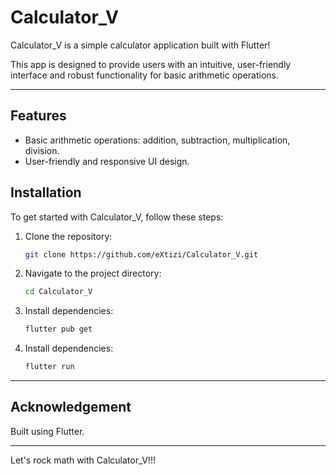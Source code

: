 # Calculator_V

Calculator_V is a simple calculator application built with Flutter!

This app is designed to provide users with an intuitive, user-friendly interface and robust functionality for basic arithmetic operations.

---

## Features
- Basic arithmetic operations: addition, subtraction, multiplication, division.
- User-friendly and responsive UI design.

## Installation

To get started with Calculator_V, follow these steps:

1. Clone the repository:
   ```bash
   git clone https://github.com/eXtizi/Calculator_V.git
   
2. Navigate to the project directory:
   ```bash
   cd Calculator_V

3. Install dependencies:
   ```bash
   flutter pub get

4. Install dependencies:
   ```bash
   flutter run

---

## Acknowledgement
Built using Flutter.

---

Let's rock math with Calculator_V!!!
